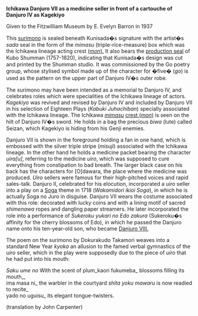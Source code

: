 **Ichikawa Danjuro VII as a medicine seller in front of a cartouche of Danjuro IV as Kagekiyo**

Given to the Fitzwilliam Museum by E. Evelyn Barron in 1937

This [surimono](textP.htm) is sealed beneath Kunisada�s signature with the artist�s _sada_ seal in the form of the _mimasu_ (triple-rice-measure) box which was the Ichikawa lineage acting crest [(_mon_).](textD.htm) It also bears the [production seal](textP.htm) of Kubo Shumman (1757-1820), indicating that Kunisada�s design was cut and printed by the Shumman studio. It was commissioned by the Go poetry group, whose stylised symbol made up of the character for �five� (_go_) is used as the pattern on the upper part of Danjuro IV�s outer robe.

The surimono may have been intended as a memorial to Danjuro IV, and celebrates roles which were specialities of the Ichikawa lineage of actors. _Kagekiyo_ was revived and revised by Danjuro IV and included by Danjuro VII in his selection of Eighteen Plays (_Kabuki Juhachiban_) specially associated with the Ichikawa lineage. The Ichikawa _[mimasu](textD.htm)_ [crest (_mon_)](textD.htm) is seen on the hilt of Danjuro IV�s sword. He holds in a bag the precious _biwa_ (lute) called Seizan, which Kagekiyo is hiding from his Genji enemies.

Danjuro VII is shown in the foreground holding a fan in one hand, which is embossed with the silver triple stripe (_misuji_) associated with the Ichikawa lineage. In the other hand he holds a medicine packet bearing the character _uira\[u\]_, referring to the medicine _uiro_, which was supposed to cure everything from constipation to bad breath. The larger black case on his back has the characters for \[O\]dawara, the place where the medicine was produced. _Uiro_ sellers were famous for their high-pitched voices and rapid sales-talk. Danjuro II, celebrated for his elocution, incorporated a _uiro_ seller into a play on a [Soga](Group6.htm) theme in 1718 (_Wakamidori ikioi Soga_), in which he is actually Soga no Juro in disguise. Danjuro VII wears the costume associated with this role: decorated with lucky coins and with a lining motif of sacred _shimenawa_ ropes and dangling paper streamers. He later incorporated the role into a performance of _Sukeroku yukari no Edo zakura_ (Sukeroku�s affinity for the cherry blossoms of Edo), in which he passed the Danjuro name onto his ten-year-old son, who became [Danjuro VIII.](Group12.htm)

The poem on the surimono by Dokurakudo Takamori weaves into a standard New Year _kyoka_ an allusion to the famed verbal gymnastics of the _uiro_ seller, which in the play were supposedly due to the piece of _uiro_ that he had put into his mouth:

_Saku ume no_  With the scent of plum_kaori fukumeba_  blossoms filling its mouth,_  
ima masa ni_ the warbler in the courtyard _shita yoku mawaru_ is now readied to recite_  
yado no uguisu_ its elegant tongue-twisters.

(translation by John Carpenter)
